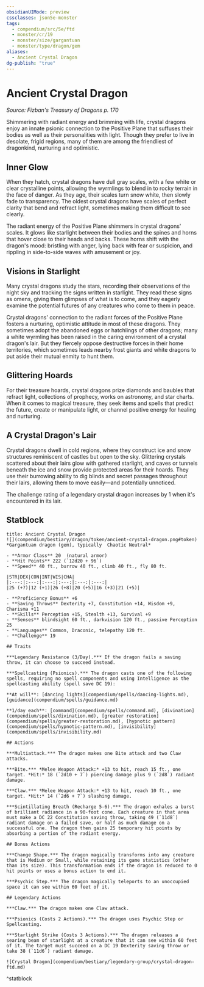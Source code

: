 ```yaml
---
obsidianUIMode: preview
cssclasses: json5e-monster
tags:
  - compendium/src/5e/ftd
  - monster/cr/19
  - monster/size/gargantuan
  - monster/type/dragon/gem
aliases:
  - Ancient Crystal Dragon
dg-publish: "true"
---
```

# Ancient Crystal Dragon
*Source: Fizban's Treasury of Dragons p. 170*  

Shimmering with radiant energy and brimming with life, crystal dragons enjoy an innate psionic connection to the Positive Plane that suffuses their bodies as well as their personalities with light. Though they prefer to live in desolate, frigid regions, many of them are among the friendliest of dragonkind, nurturing and optimistic.

## Inner Glow

When they hatch, crystal dragons have dull gray scales, with a few white or clear crystalline points, allowing the wyrmlings to blend in to rocky terrain in the face of danger. As they age, their scales turn snow white, then slowly fade to transparency. The oldest crystal dragons have scales of perfect clarity that bend and refract light, sometimes making them difficult to see clearly.

The radiant energy of the Positive Plane shimmers in crystal dragons' scales. It glows like starlight between their bodies and the spines and horns that hover close to their heads and backs. These horns shift with the dragon's mood: bristling with anger, lying back with fear or suspicion, and rippling in side-to-side waves with amusement or joy.

## Visions in Starlight

Many crystal dragons study the stars, recording their observations of the night sky and tracking the signs written in starlight. They read these signs as omens, giving them glimpses of what is to come, and they eagerly examine the potential futures of any creatures who come to them in peace.

Crystal dragons' connection to the radiant forces of the Positive Plane fosters a nurturing, optimistic attitude in most of these dragons. They sometimes adopt the abandoned eggs or hatchlings of other dragons; many a white wyrmling has been raised in the caring environment of a crystal dragon's lair. But they fiercely oppose destructive forces in their home territories, which sometimes leads nearby frost giants and white dragons to put aside their mutual enmity to hunt them.

## Glittering Hoards

For their treasure hoards, crystal dragons prize diamonds and baubles that refract light, collections of prophecy, works on astronomy, and star charts. When it comes to magical treasure, they seek items and spells that predict the future, create or manipulate light, or channel positive energy for healing and nurturing.

## A Crystal Dragon's Lair

Crystal dragons dwell in cold regions, where they construct ice and snow structures reminiscent of castles but open to the sky. Glittering crystals scattered about their lairs glow with gathered starlight, and caves or tunnels beneath the ice and snow provide protected areas for their hoards. They use their burrowing ability to dig blinds and secret passages throughout their lairs, allowing them to move easily—and potentially unnoticed.

The challenge rating of a legendary crystal dragon increases by 1 when it's encountered in its lair.

## Statblock

```ad-statblock
title: Ancient Crystal Dragon
![](compendium/bestiary/dragon/token/ancient-crystal-dragon.png#token)
*Gargantuan dragon (gem), typically  Chaotic Neutral*

- **Armor Class** 20  (natural armor)
- **Hit Points** 222 (`12d20 + 96`)
- **Speed** 40 ft., burrow 40 ft., climb 40 ft., fly 80 ft.

|STR|DEX|CON|INT|WIS|CHA|
|:---:|:---:|:---:|:---:|:---:|:---:|
|25 (+7)|12 (+1)|26 (+8)|20 (+5)|16 (+3)|21 (+5)|

- **Proficiency Bonus** +6
- **Saving Throws** Dexterity +7, Constitution +14, Wisdom +9, Charisma +11
- **Skills** Perception +15, Stealth +13, Survival +9
- **Senses** blindsight 60 ft., darkvision 120 ft., passive Perception 25
- **Languages** Common, Draconic, telepathy 120 ft.
- **Challenge** 19

## Traits

***Legendary Resistance (3/Day).*** If the dragon fails a saving throw, it can choose to succeed instead.

***Spellcasting (Psionics).*** The dragon casts one of the following spells, requiring no spell components and using Intelligence as the spellcasting ability (spell save DC 19):

**At will**: [dancing lights](compendium/spells/dancing-lights.md), [guidance](compendium/spells/guidance.md)

**1/day each**: [command](compendium/spells/command.md), [divination](compendium/spells/divination.md), [greater restoration](compendium/spells/greater-restoration.md), [hypnotic pattern](compendium/spells/hypnotic-pattern.md), [invisibility](compendium/spells/invisibility.md)

## Actions

***Multiattack.*** The dragon makes one Bite attack and two Claw attacks.

***Bite.*** *Melee Weapon Attack:* +13 to hit, reach 15 ft., one target. *Hit:* 18 (`2d10 + 7`) piercing damage plus 9 (`2d8`) radiant damage.

***Claw.*** *Melee Weapon Attack:* +13 to hit, reach 10 ft., one target. *Hit:* 14 (`2d6 + 7`) slashing damage.

***Scintillating Breath (Recharge 5-6).*** The dragon exhales a burst of brilliant radiance in a 90-foot cone. Each creature in that area must make a DC 22 Constitution saving throw, taking 49 (`11d8`) radiant damage on a failed save, or half as much damage on a successful one. The dragon then gains 25 temporary hit points by absorbing a portion of the radiant energy.

## Bonus Actions

***Change Shape.*** The dragon magically transforms into any creature that is Medium or Small, while retaining its game statistics (other than its size). This transformation ends if the dragon is reduced to 0 hit points or uses a bonus action to end it.

***Psychic Step.*** The dragon magically teleports to an unoccupied space it can see within 60 feet of it.

## Legendary Actions

***Claw.*** The dragon makes one Claw attack.

***Psionics (Costs 2 Actions).*** The dragon uses Psychic Step or Spellcasting.

***Starlight Strike (Costs 3 Actions).*** The dragon releases a searing beam of starlight at a creature that it can see within 60 feet of it. The target must succeed on a DC 19 Dexterity saving throw or take 38 (`11d6`) radiant damage.

![Crystal Dragon](compendium/bestiary/legendary-group/crystal-dragon-ftd.md)
```
^statblock